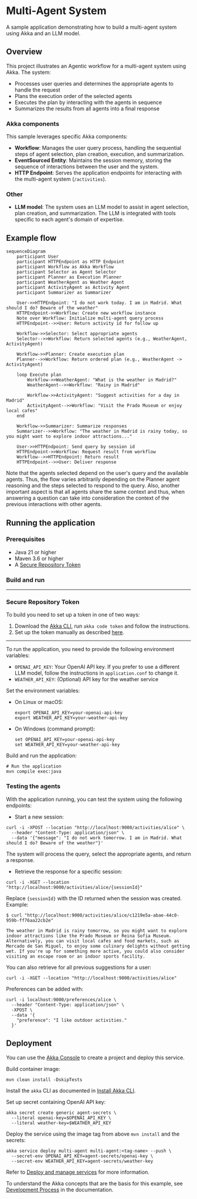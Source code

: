# Multi-Agent System

A sample application demonstrating how to build a multi-agent system using Akka and an LLM model.

## Overview

This project illustrates an Agentic workflow for a multi-agent system using Akka. The system:

- Processes user queries and determines the appropriate agents to handle the request
- Plans the execution order of the selected agents
- Executes the plan by interacting with the agents in sequence
- Summarizes the results from all agents into a final response

### Akka components

This sample leverages specific Akka components:

- **Workflow**: Manages the user query process, handling the sequential steps of agent selection, plan creation, execution, and summarization.
- **EventSourced Entity**: Maintains the session memory, storing the sequence of interactions between the user and the system.
- **HTTP Endpoint**: Serves the application endpoints for interacting with the multi-agent system (`/activities`).

### Other

- **LLM model**: The system uses an LLM model to assist in agent selection, plan creation, and summarization. The LLM is integrated with tools specific to each agent's domain of expertise.

## Example flow

```mermaid
sequenceDiagram
    participant User
    participant HTTPEndpoint as HTTP Endpoint
    participant Workflow as Akka Workflow
    participant Selector as Agent Selector
    participant Planner as Execution Planner
    participant WeatherAgent as Weather Agent
    participant ActivityAgent as Activity Agent
    participant Summarizer as Summarizer

    User->>HTTPEndpoint: "I do not work today. I am in Madrid. What should I do? Beware of the weather"
    HTTPEndpoint->>Workflow: Create new workflow instance
    Note over Workflow: Initialize multi-agent query process
    HTTPEndpoint-->>User: Return activity id for follow up 

    Workflow->>Selector: Select appropriate agents
    Selector-->>Workflow: Return selected agents (e.g., WeatherAgent, ActivityAgent)

    Workflow->>Planner: Create execution plan
    Planner-->>Workflow: Return ordered plan (e.g., WeatherAgent -> ActivityAgent)

    loop Execute plan
        Workflow->>WeatherAgent: "What is the weather in Madrid?"
        WeatherAgent-->>Workflow: "Rainy in Madrid"

        Workflow->>ActivityAgent: "Suggest activities for a day in Madrid"
        ActivityAgent-->>Workflow: "Visit the Prado Museum or enjoy local cafes"
    end

    Workflow->>Summarizer: Summarize responses
    Summarizer-->>Workflow: "The weather in Madrid is rainy today, so you might want to explore indoor attractions..."

    User->>HTTPEndpoint: Send query by session id
    HTTPEndpoint->>Workflow: Request result from workflow
    Workflow-->>HTTPEndpoint: Return result
    HTTPEndpoint-->>User: Deliver response
```

Note that the agents selected depend on the user's query and the available agents. Thus, the flow varies arbitrarily depending on the Planner agent reasoning and the steps selected to respond to the query. Also, another important aspect is that all agents share the same context and thus, when answering a question can take into consideration the context of the previous interactions with other agents. 

## Running the application

### Prerequisites
- Java 21 or higher
- Maven 3.6 or higher
- A [Secure Repository Token](https://account.akka.io/token)

### Build and run

---

### Secure Repository Token

To build you need to set up a token in one of two ways:

1. Download the [Akka CLI](https://doc.akka.io/operations/cli/installation.html), run `akka code token` and follow the instructions.
2. Set up the token manually as described [here](https://account.akka.io/token).

---

To run the application, you need to provide the following environment variables:
- `OPENAI_API_KEY`: Your OpenAI API key. If you prefer to use a different LLM model, follow the instructions in `application.conf` to change it.
- `WEATHER_API_KEY`: (Optional) API key for the weather service

Set the environment variables:

- On Linux or macOS:

  ```shell
  export OPENAI_API_KEY=your-openai-api-key
  export WEATHER_API_KEY=your-weather-api-key
  ```

- On Windows (command prompt):

  ```shell
  set OPENAI_API_KEY=your-openai-api-key
  set WEATHER_API_KEY=your-weather-api-key
  ```

Build and run the application:
```shell
# Run the application
mvn compile exec:java
```

### Testing the agents

With the application running, you can test the system using the following endpoints:

* Start a new session:
```shell
curl -i -XPOST --location "http://localhost:9000/activities/alice" \
  --header "Content-Type: application/json" \
  --data '{"message": "I do not work tomorrow. I am in Madrid. What should I do? Beware of the weather"}'
```

The system will process the query, select the appropriate agents, and return a response.

* Retrieve the response for a specific session:
```shell
curl -i -XGET --location "http://localhost:9000/activities/alice/{sessionId}"
```

Replace `{sessionId}` with the ID returned when the session was created. Example:

```shell
$ curl "http://localhost:9000/activities/alice/c1219e5a-abae-44c0-959b-ff76aa22cb2e"

The weather in Madrid is rainy tomorrow, so you might want to explore indoor attractions like the Prado Museum or Reina Sofia Museum. Alternatively, you can visit local cafes and food markets, such as Mercado de San Miguel, to enjoy some culinary delights without getting wet. If you're up for something more active, you could also consider visiting an escape room or an indoor sports facility. 
```

You can also retrieve for all previous suggestions for a user:

```shell
curl -i -XGET --location "http://localhost:9000/activities/alice"
```

Preferences can be added with:

```shell
curl -i localhost:9000/preferences/alice \
  --header "Content-Type: application/json" \
  -XPOST \
  --data '{
    "preference": "I like outdoor activities."
  }'
```

## Deployment

You can use the [Akka Console](https://console.akka.io) to create a project and deploy this service.

Build container image:
```shell
mvn clean install -DskipTests
```
Install the `akka` CLI as documented in [Install Akka CLI](https://doc.akka.io/operations/cli/installation.html).

Set up secret containing OpenAI API key:
```shell
akka secret create generic agent-secrets \
  --literal openai-key=$OPENAI_API_KEY \
  --literal weather-key=$WEATHER_API_KEY
```

Deploy the service using the image tag from above `mvn install` and the secrets:
```shell
akka service deploy multi-agent multi-agent:<tag-name> --push \
  --secret-env OPENAI_API_KEY=agent-secrets/openai-key \
  --secret-env WEATHER_API_KEY=agent-secrets/weather-key
```

Refer to [Deploy and manage services](https://doc.akka.io/operations/services/deploy-service.html)
for more information.

To understand the Akka concepts that are the basis for this example, see [Development Process](https://doc.akka.io/concepts/development-process.html) in the documentation.
